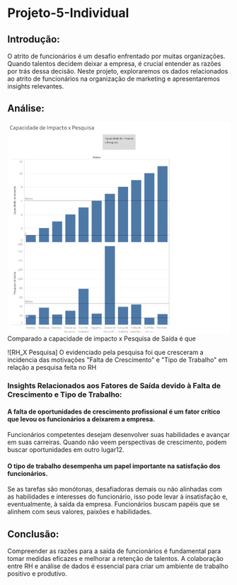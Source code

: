 # Projeto-5-Individual

## Introdução:

O atrito de funcionários é um desafio enfrentado por muitas organizações. Quando talentos decidem deixar a empresa, é crucial entender as razões por trás dessa decisão. Neste projeto, exploraremos os dados relacionados ao atrito de funcionários na organização de marketing e apresentaremos insights relevantes.

## Análise:
![Areas de impacto mais prejudicadas](./Capacidade%20de%20Impacto%20x%20Pesquisa.png)
Comparado a capacidade de impacto x Pesquisa de Saída é que  

![RH_X Pesquisa]
O evidenciado pela pesquisa foi que cresceram a incidencia das motivações "Falta de Crescimento" e "Tipo de Trabalho" em relação a pesquisa feita no RH  

### Insights Relacionados aos Fatores de Saída devido à Falta de Crescimento e Tipo de Trabalho:
#### A falta de oportunidades de crescimento profissional é um fator crítico que levou os funcionários a deixarem a empresa.
Funcionários competentes desejam desenvolver suas habilidades e avançar em suas carreiras. Quando não veem perspectivas de crescimento, podem buscar oportunidades em outro lugar12.

#### O tipo de trabalho desempenha um papel importante na satisfação dos funcionários.
Se as tarefas são monótonas, desafiadoras demais ou não alinhadas com as habilidades e interesses do funcionário, isso pode levar à insatisfação e, eventualmente, à saída da empresa.
Funcionários buscam papéis que se alinhem com seus valores, paixões e habilidades.







## Conclusão:

Compreender as razões para a saída de funcionários é fundamental para tomar medidas eficazes e melhorar a retenção de talentos. A colaboração entre RH e análise de dados é essencial para criar um ambiente de trabalho positivo e produtivo.
